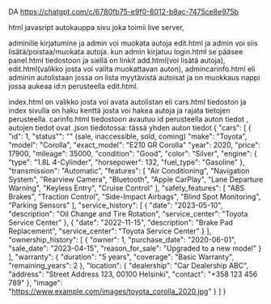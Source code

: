 DA
https://chatgpt.com/c/6780fb75-e9f0-8012-b8ac-7475ce8e975b

 html javasript autokauppa sivu joka toimii live server, 

adminille kirjatumine ja admin voi muokata autoja edit.html ja admin voi siis lisätä/poistaa/muokata autoja. kun admin kirjatuu login.html se pääsee panel.html tiedostoon ja siellä on linkit add.html(voi lisätä autoja), edit.html(valikko josta voi valita muokattavan auton),  admincarinfo.html eli adminin autolistaan jossa on lista myytävistä autoisat ja on muokkaus nappi jossa aukeaa id:n perusteella edit.html.

index.html on valikko josta voi avata autolistan eli cars.html tiedoston ja index sivulla on haku kenttä josta voi hakea autoja ja rajata tietojen perusteella. carinfo.html tiedostoon avautuu id perusteella auton tiedot
, autojen tiedot ovat .json tiedotossa: 
tässä yhden auton tiedot 
{ 
    "cars": [
{
    "id": 1,
    "status"": "" (sale, inaccessible, sold, coming)
    "make": "Toyota",
    "model": "Corolla",
    "exact_model": "E210 GR Corolla"
    "year": 2020,
    "price": 17900,
    "mileage": 35000,
    "condition": "Good",
    "color": "Silver",
    "engine": {
      "type": "1.8L 4-Cylinder",
      "horsepower": 132,
      "fuel_type": "Gasoline"
    },
    "transmission": "Automatic",
    "features": [
      "Air Conditioning",
      "Navigation System",
      "Rearview Camera",
      "Bluetooth",
      "Apple CarPlay",
      "Lane Departure Warning",
      "Keyless Entry",
      "Cruise Control"
    ],
    "safety_features": [
      "ABS Brakes",
      "Traction Control",
      "Side-Impact Airbags",
      "Blind Spot Monitoring",
      "Parking Sensors"
    ],
    "service_history": [
      {
        "date": "2023-05-10",
        "description": "Oil Change and Tire Rotation",
        "service_center": "Toyota Service Center"
      },
      {
        "date": "2022-11-15",
        "description": "Brake Pad Replacement",
        "service_center": "Toyota Service Center"
      }
    ],
    "ownership_history": [
      {
        "owner": 1,
        "purchase_date": "2020-06-01",
        "sale_date": "2023-04-15",
        "reason_for_sale": "Upgraded to a new model"
      }
    ],
    "warranty": {
      "duration": "5 years",
      "coverage": "Basic Warranty",
      "remaining_years": 2
    },
    "location": {
      "dealership": "Car Dealership ABC",
      "address": "Street Address 123, 00100 Helsinki",
      "contact": "+358 123 456 789"
    },
    "image": "https://www.example.com/images/toyota_corolla_2020.jpg"
  }
]
}
